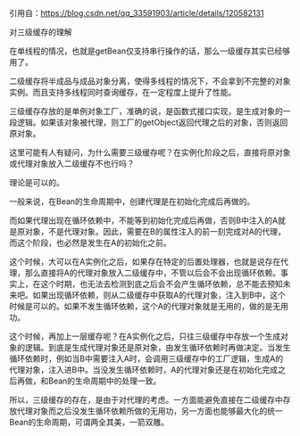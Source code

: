 引用自：https://blog.csdn.net/qq_33591903/article/details/120582131

对三级缓存的理解

在单线程的情况，也就是getBean仅支持串行操作的话，那么一级缓存其实已经够用了。

二级缓存将半成品与成品对象分离，使得多线程的情况下，不会拿到不完整的对象实例。而且支持多线程同时查询缓存，在一定程度上提升了性能。

三级缓存存放的是单例对象工厂，准确的说，是函数式接口实现，是生成对象的一段逻辑。如果该对象被代理，则工厂的getObject返回代理之后的对象，否则返回原对象。

这里可能有人有疑问，为什么需要三级缓存呢？在实例化阶段之后，直接将原对象或代理对象放入二级缓存不也行吗？

理论是可以的。

一般来说，在Bean的生命周期中，创建代理是在初始化完成后再做的。

而如果代理出现在循环依赖中，不能等到初始化完成后再做，否则B中注入的A就是原对象，不是代理对象。因此，需要在B的属性注入的前一刻完成对A的代理，而这个阶段，也必然是发生在A的初始化之前。

这个时候，大可以在A实例化之后，如果存在特定的后置处理器，也就是说存在代理，那么直接将A的代理对象放入二级缓存中，不管以后会不会出现循环依赖。事实上，在这个时期，也无法去检测到底之后会不会产生循环依赖，总不能去预知未来吧。如果出现循环依赖，则从二级缓存中获取A的代理对象，注入到B中，这个时候是可以的。如果不发生循环依赖，这个A的代理对象就是无用的，做的是无用功。

这个时候，再加上一层缓存呢？在A实例化之后，只往三级缓存中存放一个生成对象的逻辑。到底是生成代理对象还是原对象，由发生循环依赖时再做决定。当发生循环依赖时，例如当B中需要注入A时，会调用三级缓存中的工厂逻辑，生成A的代理对象，注入进B中。当没发生循环依赖时，A的代理对象还是在初始化完成之后再做，和Bean的生命周期中的处理一致。

所以，三级缓存的存在，是由于对代理的考虑。一方面能避免直接在二级缓存中存放代理对象而之后没发生循环依赖所做的无用功，另一方面也能够最大化的统一Bean的生命周期，可谓两全其美，一箭双雕。